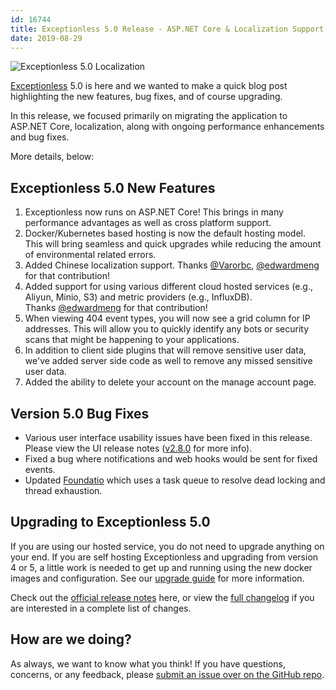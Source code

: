 ```yaml
---
id: 16744
title: Exceptionless 5.0 Release - ASP.NET Core & Localization Support, and more!
date: 2019-08-29
---
```

![Exceptionless 5.0 Localization](/assets/img/news/exceptionless-5.0-localization.png)

[Exceptionless](https://github.com/exceptionless/Exceptionless) 5.0 is here and we wanted to make a quick blog post highlighting the new features, bug fixes, and of course upgrading.

In this release, we focused primarily on migrating the application to ASP.NET Core, localization, along with ongoing performance enhancements and bug fixes.

More details, below:<!--more-->

## Exceptionless 5.0 New Features

  1. Exceptionless now runs on ASP.NET Core! This brings in many performance advantages as well as cross platform support.
  2. Docker/Kubernetes based hosting is now the default hosting model. This will bring seamless and quick upgrades while reducing the amount of environmental related errors.
  3. Added Chinese localization support. Thanks [@Varorbc](https://github.com/Varorbc), [@edwardmeng](https://github.com/edwardmeng) for that contribution!
  4. Added support for using various different cloud hosted services (e.g., Aliyun, Minio, S3) and metric providers (e.g., InfluxDB). Thanks [@edwardmeng](https://github.com/edwardmeng) for that contribution!
  5. When viewing 404 event types, you will now see a grid column for IP addresses. This will allow you to quickly identify any bots or security scans that might be happening to your applications.
  6. In addition to client side plugins that will remove sensitive user data, we've added server side code as well to remove any missed sensitive user data.
  7. Added the ability to delete your account on the manage account page.

## Version 5.0 Bug Fixes

* Various user interface usability issues have been fixed in this release. Please view the UI release notes ([v2.8.0](https://github.com/exceptionless/Exceptionless.UI/releases/tag/v2.8.0) for more info).
* Fixed a bug where notifications and web hooks would be sent for fixed events.
* Updated [Foundatio](https://github.com/FoundatioFx/Foundatio) which uses a task queue to resolve dead locking and thread exhaustion.

## Upgrading to Exceptionless 5.0

If you are using our hosted service, you do not need to upgrade anything on your end. If you are self hosting Exceptionless and upgrading from version 4 or 5, a little work is needed to get up and running using the new docker images and configuration. See our [upgrade guide](https://github.com/exceptionless/Exceptionless/wiki/Upgrading) for more information.

Check out the [official release notes](https://github.com/exceptionless/Exceptionless/releases/tag/v5.0.0) here, or view the [full changelog](https://github.com/exceptionless/Exceptionless/compare/v4.1.0...v5.0.0) if you are interested in a complete list of changes.

## How are we doing?

As always, we want to know what you think! If you have questions, concerns, or any feedback, please [submit an issue over on the GitHub repo](https://github.com/exceptionless/Exceptionless/issues/new).
